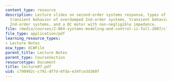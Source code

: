 ```yaml
---
content_type: resource
description: Lecture slides on second-order systems response, types of 2nd-order systems,
  transient behavior of overdamped 2nd-order systems, transient behavior of underdamped
  2nd-order systems, and a DC motor with non-negligible impedance.
file: /media/courses/2-004-systems-modeling-and-control-ii-fall-2007/c790992cc791df7d0fdae34fce3d360f_lecture07.pdf
file_type: application/pdf
learning_resource_types:
- Lecture Notes
ocw_type: OCWFile
parent_title: Lecture Notes
parent_type: CourseSection
resourcetype: Document
title: lecture07.pdf
uid: c790992c-c791-df7d-0fda-e34fce3d360f
---
```

